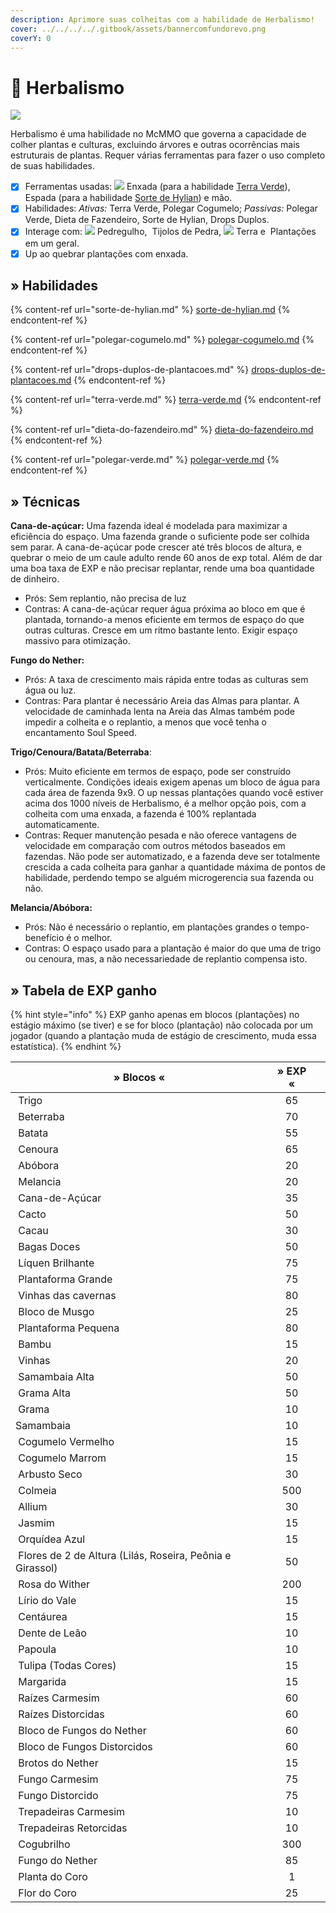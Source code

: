 ```yaml
---
description: Aprimore suas colheitas com a habilidade de Herbalismo!
cover: ../../../../.gitbook/assets/bannercomfundorevo.png
coverY: 0
---
```


# 🌾 Herbalismo

![](../../../../.gitbook/assets/HerbalismSkill.webp)

Herbalismo é uma habilidade no McMMO que governa a capacidade de colher plantas e culturas, excluindo árvores e outras ocorrências mais estruturais de plantas. Requer várias ferramentas para fazer o uso completo de suas habilidades.

* [x] Ferramentas usadas: ![](../../../../.gitbook/assets/IronHoe.webp) Enxada (para a habilidade [Terra Verde](terra-verde.md)), <img src="../../../../.gitbook/assets/3922-wooden-sword.png" alt="" data-size="line"> Espada (para a habilidade [Sorte de Hylian](sorte-de-hylian.md)) e mão.
* [x] Habilidades: _Ativas:_ Terra Verde, Polegar Cogumelo; _Passivas:_ Polegar Verde, Dieta de Fazendeiro, Sorte de Hylian, Drops Duplos.
* [x] Interage com: ![](../../../../.gitbook/assets/Cobblestone.webp) Pedregulho, <img src="../../../../.gitbook/assets/Stone_Bricks_JE3_BE2.webp" alt="" data-size="line"> Tijolos de Pedra, ![](../../../../.gitbook/assets/Dirt.webp) Terra e <img src="../../../../.gitbook/assets/d50ac60f23db47ec44081b33aa566ed7-7.jpg" alt="" data-size="line"> Plantações em um geral.
* [x] Up ao quebrar plantações com enxada.

## » Habilidades

{% content-ref url="sorte-de-hylian.md" %}
[sorte-de-hylian.md](sorte-de-hylian.md)
{% endcontent-ref %}

{% content-ref url="polegar-cogumelo.md" %}
[polegar-cogumelo.md](polegar-cogumelo.md)
{% endcontent-ref %}

{% content-ref url="drops-duplos-de-plantacoes.md" %}
[drops-duplos-de-plantacoes.md](drops-duplos-de-plantacoes.md)
{% endcontent-ref %}

{% content-ref url="terra-verde.md" %}
[terra-verde.md](terra-verde.md)
{% endcontent-ref %}

{% content-ref url="dieta-do-fazendeiro.md" %}
[dieta-do-fazendeiro.md](dieta-do-fazendeiro.md)
{% endcontent-ref %}

{% content-ref url="polegar-verde.md" %}
[polegar-verde.md](polegar-verde.md)
{% endcontent-ref %}

## » Técnicas



**Cana-de-açúcar:** Uma fazenda ideal é modelada para maximizar a eficiência do espaço. Uma fazenda grande o suficiente pode ser colhida sem parar. A cana-de-açúcar pode crescer até três blocos de altura, e quebrar o meio de um caule adulto rende 60 anos de exp total. Além de dar uma boa taxa de EXP e não precisar replantar, rende uma boa quantidade de dinheiro.

* Prós: Sem replantio, não precisa de luz
* Contras: A cana-de-açúcar requer água próxima ao bloco em que é plantada, tornando-a menos eficiente em termos de espaço do que outras culturas. Cresce em um ritmo bastante lento. Exigir espaço massivo para otimização.



**Fungo do Nether:**

* Prós: A taxa de crescimento mais rápida entre todas as culturas sem água ou luz.
* Contras: Para plantar é necessário Areia das Almas para plantar. A velocidade de caminhada lenta na Areia das Almas também pode impedir a colheita e o replantio, a menos que você tenha o encantamento Soul Speed.



**Trigo/Cenoura/Batata/Beterraba**:

* Prós: Muito eficiente em termos de espaço, pode ser construído verticalmente. Condições ideais exigem apenas um bloco de água para cada área de fazenda 9x9. O up nessas plantações quando você estiver acima dos 1000 níveis de Herbalismo, é a melhor opção pois, com a colheita com uma enxada, a fazenda é 100% replantada automaticamente.
* Contras: Requer manutenção pesada e não oferece vantagens de velocidade em comparação com outros métodos baseados em fazendas. Não pode ser automatizado, e a fazenda deve ser totalmente crescida a cada colheita para ganhar a quantidade máxima de pontos de habilidade, perdendo tempo se alguém microgerencia sua fazenda ou não.



**Melancia/Abóbora:**

* Prós: Não é necessário o replantio, em plantações grandes o tempo-benefício é o melhor.
* Contras: O espaço usado para a plantação é maior do que uma de trigo ou cenoura, mas, a não necessariedade de replantio compensa isto.

## » Tabela de EXP ganho

{% hint style="info" %}
EXP ganho apenas em blocos (plantações) no estágio máximo (se tiver) e se for bloco (plantação) não colocada por um jogador (quando a plantação muda de estágio de crescimento, muda essa estatística).
{% endhint %}

<table><thead><tr><th>» Blocos «</th><th align="center">» EXP «</th><th data-hidden></th></tr></thead><tbody><tr><td><img src="../../../../.gitbook/assets/d50ac60f23db47ec44081b33aa566ed7-7 (2).jpg" alt="" data-size="line"> Trigo</td><td align="center">65</td><td></td></tr><tr><td><img src="../../../../.gitbook/assets/Beetroots_Age_3_JE1_BE1.webp" alt="" data-size="line"> Beterraba</td><td align="center">70</td><td></td></tr><tr><td><img src="../../../../.gitbook/assets/ff0456550bc49b0d362089ddabc86bbd-2.jpg" alt="" data-size="line"> Batata</td><td align="center">55</td><td></td></tr><tr><td><img src="../../../../.gitbook/assets/Carrots_Age_7_BE.webp" alt="" data-size="line"> Cenoura</td><td align="center">65</td><td></td></tr><tr><td><img src="../../../../.gitbook/assets/Pumpkin_JE2_BE2.webp" alt="" data-size="line"> Abóbora</td><td align="center">20</td><td></td></tr><tr><td><img src="../../../../.gitbook/assets/Melon_JE1_BE1.webp" alt="" data-size="line"> Melancia</td><td align="center">20</td><td></td></tr><tr><td><img src="../../../../.gitbook/assets/Sugar_Cane_JE2_BE2.webp" alt="" data-size="line"> Cana-de-Açúcar</td><td align="center">35</td><td></td></tr><tr><td><img src="../../../../.gitbook/assets/Cactus_JE1.webp" alt="" data-size="line"> Cacto</td><td align="center">50</td><td></td></tr><tr><td><img src="../../../../.gitbook/assets/Cocoa_Age_2_%28S%29_JE5.webp" alt="" data-size="line"> Cacau</td><td align="center">30</td><td></td></tr><tr><td><img src="../../../../.gitbook/assets/Sweet_Berry_Bush_Age_3_JE1_BE1.webp" alt="" data-size="line"> Bagas Doces</td><td align="center">50</td><td></td></tr><tr><td><img src="../../../../.gitbook/assets/Glow_Lichen_%28S%29_JE1.webp" alt="" data-size="line"> Líquen Brilhante</td><td align="center">75</td><td></td></tr><tr><td><img src="../../../../.gitbook/assets/Big_Dripleaf_JE2_BE1.webp" alt="" data-size="line"> Plantaforma Grande</td><td align="center">75</td><td></td></tr><tr><td><img src="../../../../.gitbook/assets/Cave_Vines_Plant_JE1_BE1.webp" alt="" data-size="line"> Vinhas das cavernas</td><td align="center">80</td><td></td></tr><tr><td><img src="../../../../.gitbook/assets/Moss_Block_JE1_BE1.webp" alt="" data-size="line"> Bloco de Musgo</td><td align="center">25</td><td></td></tr><tr><td><img src="../../../../.gitbook/assets/Small_Dripleaf_JE2.webp" alt="" data-size="line"> Plantaforma Pequena</td><td align="center">80</td><td></td></tr><tr><td><img src="../../../../.gitbook/assets/Small_Leaves_Bamboo_JE1_BE2.webp" alt="" data-size="line"> Bambu</td><td align="center">15</td><td></td></tr><tr><td><img src="../../../../.gitbook/assets/Vines_JE2_BE2.webp" alt="" data-size="line"> Vinhas</td><td align="center">20</td><td></td></tr><tr><td><img src="../../../../.gitbook/assets/Jungle_Large_Fern.webp" alt="" data-size="line"> Samambaia Alta</td><td align="center">50</td><td></td></tr><tr><td><img src="../../../../.gitbook/assets/Tall_Grass_JE4.webp" alt="" data-size="line"> Grama Alta</td><td align="center">50</td><td></td></tr><tr><td><img src="../../../../.gitbook/assets/Swamp_Grass.webp" alt="" data-size="line"> Grama</td><td align="center">10</td><td></td></tr><tr><td><img src="../../../../.gitbook/assets/Plains_Fern.webp" alt="" data-size="line">Samambaia</td><td align="center">10</td><td></td></tr><tr><td><img src="../../../../.gitbook/assets/9bdc399ea1d0901dd87924fcf9a704a8-0.jpg" alt="" data-size="line"> Cogumelo Vermelho</td><td align="center">15</td><td></td></tr><tr><td><img src="../../../../.gitbook/assets/BrownMushroom.webp" alt="" data-size="line"> Cogumelo Marrom</td><td align="center">15</td><td></td></tr><tr><td><img src="../../../../.gitbook/assets/Arbusto_seco.webp" alt="" data-size="line"> Arbusto Seco</td><td align="center">30</td><td></td></tr><tr><td><img src="../../../../.gitbook/assets/Bee_Nest_%28E%29_BE1.webp" alt="" data-size="line"> Colmeia</td><td align="center">500</td><td></td></tr><tr><td><img src="../../../../.gitbook/assets/unnamed (1).png" alt="" data-size="line"> Allium</td><td align="center">30</td><td></td></tr><tr><td><img src="../../../../.gitbook/assets/Jasmim.webp" alt="" data-size="line"> Jasmim</td><td align="center">15</td><td></td></tr><tr><td><img src="../../../../.gitbook/assets/Orqu%3Fdea_Azul.webp" alt="" data-size="line"> Orquídea Azul</td><td align="center">15</td><td></td></tr><tr><td><img src="../../../../.gitbook/assets/Lilac.webp" alt="" data-size="line"> Flores de 2 de Altura (Lilás, Roseira, Peônia e Girassol)</td><td align="center">50</td><td></td></tr><tr><td><img src="../../../../.gitbook/assets/Wither_Rose_JE1_BE1.webp" alt="" data-size="line"> Rosa do Wither</td><td align="center">200</td><td></td></tr><tr><td><img src="../../../../.gitbook/assets/Lily_of_the_Valley_JE1_BE1.webp" alt="" data-size="line"> Lírio do Vale</td><td align="center">15</td><td></td></tr><tr><td><img src="../../../../.gitbook/assets/Cornflower_JE1_BE1.webp" alt="" data-size="line"> Centáurea</td><td align="center">15</td><td></td></tr><tr><td><img src="../../../../.gitbook/assets/Dente-de-Le%3Fo.webp" alt="" data-size="line"> Dente de Leão</td><td align="center">10</td><td></td></tr><tr><td><img src="../../../../.gitbook/assets/Poppy_JE8_BE2.webp" alt="" data-size="line"> Papoula</td><td align="center">10</td><td></td></tr><tr><td><img src="../../../../.gitbook/assets/Tulipa_Rosa.webp" alt="" data-size="line"> Tulipa (Todas Cores)</td><td align="center">15</td><td></td></tr><tr><td><img src="../../../../.gitbook/assets/Margarida.webp" alt="" data-size="line"> Margarida</td><td align="center">15</td><td></td></tr><tr><td><img src="../../../../.gitbook/assets/Crimson_Roots_JE1_BE1.webp" alt="" data-size="line"> Raízes Carmesim</td><td align="center">60</td><td></td></tr><tr><td><img src="../../../../.gitbook/assets/Warped_Roots_JE1_BE1.webp" alt="" data-size="line"> Raízes Distorcidas</td><td align="center">60</td><td></td></tr><tr><td><img src="../../../../.gitbook/assets/Nether_Wart_Block_JE1_BE1 (1).webp" alt="" data-size="line"> Bloco de Fungos do Nether</td><td align="center">60</td><td></td></tr><tr><td><img src="../../../../.gitbook/assets/Warped_Wart_Block_JE1_BE1 (1).webp" alt="" data-size="line"> Bloco de Fungos Distorcidos</td><td align="center">60</td><td></td></tr><tr><td><img src="../../../../.gitbook/assets/Nether_Sprouts_JE2_BE2.webp" alt="" data-size="line"> Brotos do Nether</td><td align="center">15</td><td></td></tr><tr><td><img src="../../../../.gitbook/assets/Crimson_Fungus_JE1_BE1.webp" alt="" data-size="line"> Fungo Carmesim</td><td align="center">75</td><td></td></tr><tr><td><img src="../../../../.gitbook/assets/Warped_Fungus_JE1_BE1.webp" alt="" data-size="line"> Fungo Distorcido</td><td align="center">75</td><td></td></tr><tr><td><img src="../../../../.gitbook/assets/Weeping_Vines_Plant_JE1.webp" alt="" data-size="line"> Trepadeiras Carmesim</td><td align="center">10</td><td></td></tr><tr><td><img src="../../../../.gitbook/assets/Twisting_Vines_Age_0_JE1_BE1.webp" alt="" data-size="line"> Trepadeiras Retorcidas</td><td align="center">10</td><td></td></tr><tr><td><img src="../../../../.gitbook/assets/Shroomlight_JE1_BE1 (1).webp" alt="" data-size="line"> Cogubrilho</td><td align="center">300</td><td></td></tr><tr><td><img src="../../../../.gitbook/assets/Nether_Wart_Age_0_BE1.webp" alt="" data-size="line"> Fungo do Nether</td><td align="center">85</td><td></td></tr><tr><td><img src="../../../../.gitbook/assets/Chorus_Plant_JE2_BE2.webp" alt="" data-size="line"> Planta do Coro</td><td align="center">1</td><td></td></tr><tr><td><img src="../../../../.gitbook/assets/Chorus_Flower_JE1_BE1.webp" alt="" data-size="line"> Flor do Coro</td><td align="center">25</td><td></td></tr></tbody></table>
